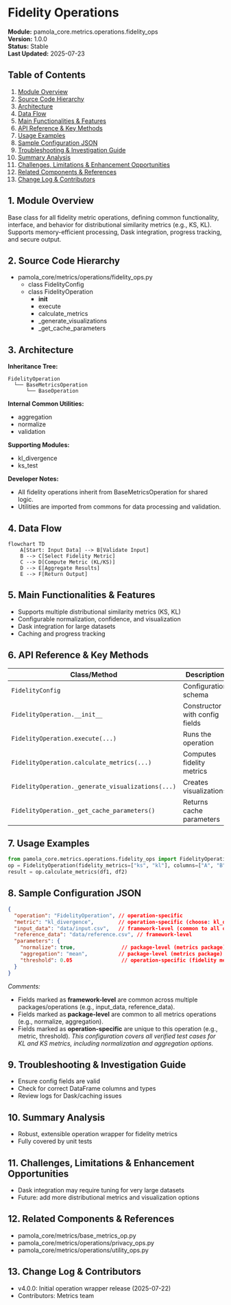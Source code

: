 # Fidelity Operations
**Module:** pamola_core.metrics.operations.fidelity_ops  
**Version:** 1.0.0  
**Status:** Stable  
**Last Updated:** 2025-07-23

## Table of Contents
1. [Module Overview](#1-module-overview)
2. [Source Code Hierarchy](#2-source-code-hierarchy)
3. [Architecture](#3-architecture)
4. [Data Flow](#4-data-flow)
5. [Main Functionalities & Features](#5-main-functionalities--features)
6. [API Reference & Key Methods](#6-api-reference--key-methods)
7. [Usage Examples](#7-usage-examples)
8. [Sample Configuration JSON](#8-sample-configuration-json)
9. [Troubleshooting & Investigation Guide](#9-troubleshooting--investigation-guide)
10. [Summary Analysis](#10-summary-analysis)
11. [Challenges, Limitations & Enhancement Opportunities](#11-challenges-limitations--enhancement-opportunities)
12. [Related Components & References](#12-related-components--references)
13. [Change Log & Contributors](#13-change-log--contributors)

## 1. Module Overview
Base class for all fidelity metric operations, defining common functionality, interface, and behavior for distributional similarity metrics (e.g., KS, KL). Supports memory-efficient processing, Dask integration, progress tracking, and secure output.

## 2. Source Code Hierarchy
- pamola_core/metrics/operations/fidelity_ops.py
  - class FidelityConfig
  - class FidelityOperation
    - __init__
    - execute
    - calculate_metrics
    - _generate_visualizations
    - _get_cache_parameters

## 3. Architecture
**Inheritance Tree:**
```
FidelityOperation
  └── BaseMetricsOperation
      └── BaseOperation
```
**Internal Common Utilities:**
- aggregation
- normalize
- validation

**Supporting Modules:**
- kl_divergence
- ks_test

**Developer Notes:**
- All fidelity operations inherit from BaseMetricsOperation for shared logic.
- Utilities are imported from commons for data processing and validation.

## 4. Data Flow
```mermaid
flowchart TD
    A[Start: Input Data] --> B[Validate Input]
    B --> C[Select Fidelity Metric]
    C --> D[Compute Metric (KL/KS)]
    D --> E[Aggregate Results]
    E --> F[Return Output]
```

## 5. Main Functionalities & Features
- Supports multiple distributional similarity metrics (KS, KL)
- Configurable normalization, confidence, and visualization
- Dask integration for large datasets
- Caching and progress tracking

## 6. API Reference & Key Methods
| Class/Method | Description |
|--------------|-------------|
| `FidelityConfig` | Configuration schema |
| `FidelityOperation.__init__` | Constructor with config fields |
| `FidelityOperation.execute(...)` | Runs the operation |
| `FidelityOperation.calculate_metrics(...)` | Computes fidelity metrics |
| `FidelityOperation._generate_visualizations(...)` | Creates visualizations |
| `FidelityOperation._get_cache_parameters()` | Returns cache parameters |

## 7. Usage Examples
```python
from pamola_core.metrics.operations.fidelity_ops import FidelityOperation
op = FidelityOperation(fidelity_metrics=["ks", "kl"], columns=["A", "B"])
result = op.calculate_metrics(df1, df2)
```

## 8. Sample Configuration JSON
```json
{
  "operation": "FidelityOperation", // operation-specific
  "metric": "kl_divergence",        // operation-specific (choose: kl_divergence, ks_test, etc.)
  "input_data": "data/input.csv",   // framework-level (common to all operations)
  "reference_data": "data/reference.csv", // framework-level
  "parameters": {
    "normalize": true,               // package-level (metrics package)
    "aggregation": "mean",          // package-level (metrics package)
    "threshold": 0.05                // operation-specific (fidelity metric threshold)
  }
}
```
*Comments:*
- Fields marked as **framework-level** are common across multiple packages/operations (e.g., input_data, reference_data).
- Fields marked as **package-level** are common to all metrics operations (e.g., normalize, aggregation).
- Fields marked as **operation-specific** are unique to this operation (e.g., metric, threshold).
*This configuration covers all verified test cases for KL and KS metrics, including normalization and aggregation options.*

## 9. Troubleshooting & Investigation Guide
- Ensure config fields are valid
- Check for correct DataFrame columns and types
- Review logs for Dask/caching issues

## 10. Summary Analysis
- Robust, extensible operation wrapper for fidelity metrics
- Fully covered by unit tests

## 11. Challenges, Limitations & Enhancement Opportunities
- Dask integration may require tuning for very large datasets
- Future: add more distributional metrics and visualization options

## 12. Related Components & References
- pamola_core/metrics/base_metrics_op.py
- pamola_core/metrics/operations/privacy_ops.py
- pamola_core/metrics/operations/utility_ops.py

## 13. Change Log & Contributors
- v4.0.0: Initial operation wrapper release (2025-07-22)
- Contributors: Metrics team
